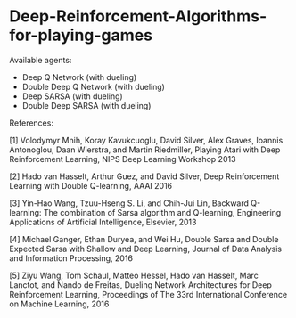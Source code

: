 # Deep-Reinforcement-Algorithms-for-playing-games

Available agents:
- Deep Q Network (with dueling)
- Double Deep Q Network (with dueling)
- Deep SARSA (with dueling)
- Double Deep SARSA (with dueling)

References:

[1] Volodymyr Mnih, Koray Kavukcuoglu, David Silver, Alex Graves, Ioannis Antonoglou, Daan Wierstra, and Martin Riedmiller, Playing Atari with Deep Reinforcement Learning, NIPS Deep Learning Workshop 2013

[2] Hado van Hasselt, Arthur Guez, and David Silver, Deep Reinforcement Learning with Double Q-learning, AAAI 2016

[3] Yin-Hao Wang, Tzuu-Hseng S. Li, and Chih-Jui Lin, Backward Q-learning: The combination of Sarsa algorithm and Q-learning, Engineering Applications of Artificial Intelligence, Elsevier, 2013

[4] Michael Ganger, Ethan Duryea, and Wei Hu, Double Sarsa and Double Expected Sarsa with Shallow and Deep Learning, Journal of Data Analysis and Information Processing, 2016

[5] Ziyu Wang, Tom Schaul, Matteo Hessel, Hado van Hasselt, Marc Lanctot, and Nando de Freitas, Dueling Network Architectures for Deep Reinforcement Learning, Proceedings of The 33rd International Conference on Machine Learning, 2016
